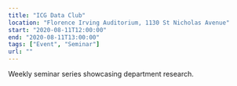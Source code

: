 ```yaml
---
title: "ICG Data Club"
location: "Florence Irving Auditorium, 1130 St Nicholas Avenue"
start: "2020-08-11T12:00:00"
end: "2020-08-11T13:00:00"
tags: ["Event", "Seminar"]
url: ""
---
```


Weekly seminar series showcasing department research.

<!-- endexcerpt -->
